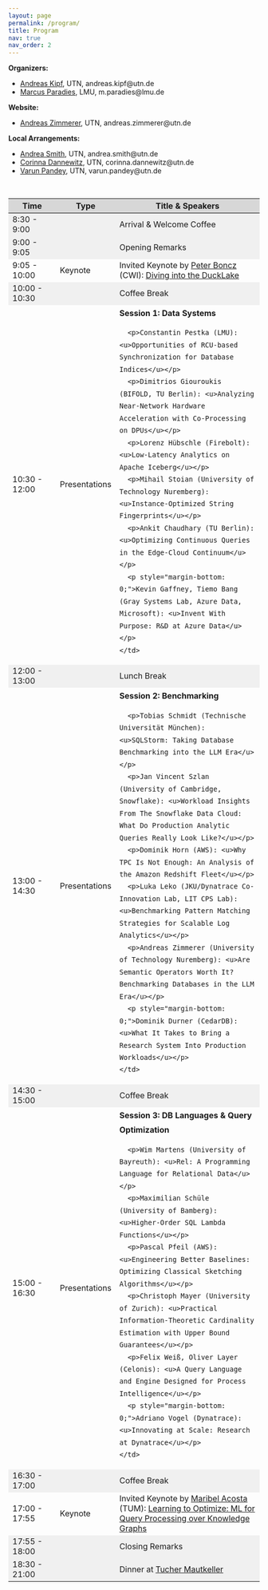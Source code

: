 ```yaml
---
layout: page
permalink: /program/
title: Program
nav: true
nav_order: 2
---
```




**Organizers:**
 - [Andreas Kipf](https://utndatasystems.github.io/), UTN, andreas.<span style="display:none;">HIDDEN JUNK</span>kipf@<span style="display:none;">HIDDEN JUNK</span>utn.de
 - [Marcus Paradies](https://www.dbs.ifi.lmu.de/cms/personen/professoren/paradies/index.html), LMU, m.paradies@<span style="display:none;">HIDDEN JUNK</span>lmu.de


**Website:**
 - [Andreas Zimmerer](https://andi-zimmerer.com/), UTN, andreas.z<span style="display:none;">HIDDEN JUNK</span>immerer<span style="display:none;">HIDDEN JUNK</span>@u<span style="display:none;">HIDDEN JUNK</span>tn.de
 
 **Local Arrangements:**
 - [Andrea Smith](https://www.linkedin.com/in/andrea-smith-b93a79ba/), UTN, andrea.s<span style="display:none;">HIDDEN JUNK</span>mith<span style="display:none;">HIDDEN JUNK</span>@u<span style="display:none;">HIDDEN JUNK</span>tn.de
 - [Corinna Dannewitz](https://www.linkedin.com/in/corinna-dannewitz-b258a731a/), UTN, corinna.d<span style="display:none;">HIDDEN JUNK</span>annewitz<span style="display:none;">HIDDEN JUNK</span>@u<span style="display:none;">HIDDEN JUNK</span>tn.de
 - [Varun Pandey](https://www.linkedin.com/in/varpande/), UTN, varun.p<span style="display:none;">HIDDEN JUNK</span>andey<span style="display:none;">HIDDEN JUNK</span>@u<span style="display:none;">HIDDEN JUNK</span>tn.de

<br>

<div>
<table class="table" id="standings" style="border-collapse:collapse;">
<tr class="header" style="background-color:rgb(215, 215, 215); border-top: 1pt solid white; border-bottom: 1pt solid black;">
        <th style="width: 20%">Time</th>
        <th style="width: 18%">Type</th>
        <th style="width: 62%">Title & Speakers</th>
      </tr>
      <tr>
  <tr class="header" style="background-color:rgb(240, 240, 240);">
        <td>8:30 - 9:00</td>
        <td></td>
        <td>Arrival & Welcome Coffee</td>
  </tr>
  <tr class="header" style="background-color:rgb(240, 240, 240);">
        <td>9:00 - 9:05</td>
        <td></td>
        <td>Opening Remarks</td>
  </tr>
  <tr class="header">
    <td>9:05 - 10:00</td>
    <td>Keynote</td>
    <td>
    Invited Keynote by <a href="https://homepages.cwi.nl/~boncz/">Peter Boncz</a> (CWI): <u>Diving into the DuckLake</u></td>
  </tr>
  <tr class="header" style="background-color:rgb(240, 240, 240);">
    <td>10:00 - 10:30</td>
    <td></td>
    <td>Coffee Break</td>
  </tr>
  <tr class="header">
    <td>10:30 - 12:00</td>
    <td>Presentations</td>
    <td style="line-height: 1.8;">
      <b>Session 1: Data Systems</b>
      
      <p>Constantin Pestka (LMU): <u>Opportunities of RCU-based Synchronization for Database Indices</u></p>
      <p>Dimitrios Giouroukis (BIFOLD, TU Berlin): <u>Analyzing Near-Network Hardware Acceleration with Co-Processing on DPUs</u></p>
      <p>Lorenz Hübschle (Firebolt): <u>Low-Latency Analytics on Apache Iceberg</u></p>
      <p>Mihail Stoian (University of Technology Nuremberg): <u>Instance-Optimized String Fingerprints</u></p>
      <p>Ankit Chaudhary (TU Berlin): <u>Optimizing Continuous Queries in the Edge-Cloud Continuum</u></p>
      <p style="margin-bottom: 0;">Kevin Gaffney, Tiemo Bang (Gray Systems Lab, Azure Data, Microsoft): <u>Invent With Purpose: R&D at Azure Data</u></p>
    </td>
  </tr>
  <tr class="header" style="background-color:rgb(240, 240, 240);">
    <td>12:00 - 13:00</td>
    <td></td>
    <td>Lunch Break</td>
  </tr>
  <tr class="header">
    <td>13:00 - 14:30</td>
    <td>Presentations</td>
    <td style="line-height: 1.8;">
      <b>Session 2: Benchmarking</b>

      <p>Tobias Schmidt (Technische Universität München): <u>SQLStorm: Taking Database Benchmarking into the LLM Era</u></p>
      <p>Jan Vincent Szlan (University of Cambridge, Snowflake): <u>Workload Insights From The Snowflake Data Cloud: What Do Production Analytic Queries Really Look Like?</u></p>
      <p>Dominik Horn (AWS): <u>Why TPC Is Not Enough: An Analysis of the Amazon Redshift Fleet</u></p>
      <p>Luka Leko (JKU/Dynatrace Co-Innovation Lab, LIT CPS Lab): <u>Benchmarking Pattern Matching Strategies for Scalable Log Analytics</u></p>
      <p>Andreas Zimmerer (University of Technology Nuremberg): <u>Are Semantic Operators Worth It? Benchmarking Databases in the LLM Era</u></p>
      <p style="margin-bottom: 0;">Dominik Durner (CedarDB): <u>What It Takes to Bring a Research System Into Production Workloads</u></p>
    </td>
  </tr>
  <tr class="header" style="background-color:rgb(240, 240, 240);">
    <td>14:30 - 15:00</td>
    <td></td>
    <td>Coffee Break</td>
  </tr>
  <tr class="header">
    <td>15:00 - 16:30</td>
    <td>Presentations</td>
    <td style="line-height: 1.8;">
      <b>Session 3: DB Languages & Query Optimization</b>

      <p>Wim Martens (University of Bayreuth): <u>Rel: A Programming Language for Relational Data</u></p>
      <p>Maximilian Schüle (University of Bamberg): <u>Higher-Order SQL Lambda Functions</u></p>
      <p>Pascal Pfeil (AWS): <u>Engineering Better Baselines: Optimizing Classical Sketching Algorithms</u></p>
      <p>Christoph Mayer (University of Zurich): <u>Practical Information-Theoretic Cardinality Estimation with Upper Bound Guarantees</u></p>
      <p>Felix Weiß, Oliver Layer (Celonis): <u>A Query Language and Engine Designed for Process Intelligence</u></p>
      <p style="margin-bottom: 0;">Adriano Vogel (Dynatrace): <u>Innovating at Scale: Research at Dynatrace</u></p>
    </td>
  </tr>
  <tr class="header" style="background-color:rgb(240, 240, 240);">
    <td>16:30 - 17:00</td>
    <td></td>
    <td>Coffee Break</td>
  </tr>
  <tr class="header">
    <td>17:00 - 17:55</td>
    <td>Keynote</td>
    <td>
    Invited Keynote by <a href="https://www.cs.cit.tum.de/cde/people/maribel-acosta/">Maribel Acosta</a> (TUM): <u>Learning to Optimize: ML for Query Processing over Knowledge Graphs</u></td>
  </tr>
  <tr class="header" style="background-color:rgb(240, 240, 240);">
    <td>17:55 - 18:00</td>
    <td></td>
    <td>Closing Remarks</td>
  </tr>
  <tr class="header" style="background-color:rgb(240, 240, 240);">
    <td>18:30 - 21:00</td>
    <td></td>
    <td>Dinner at <a href="https://tucher-mautkeller.de/">Tucher Mautkeller</a></td>
  </tr>